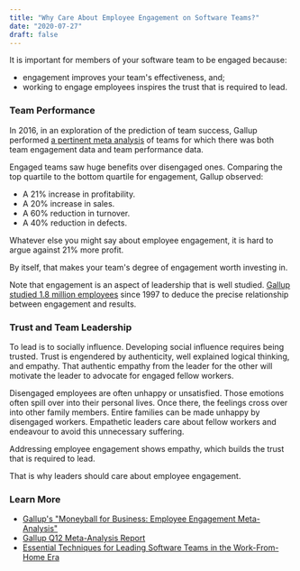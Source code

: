 ```yaml
---
title: "Why Care About Employee Engagement on Software Teams?"
date: "2020-07-27"
draft: false
---
```


It is important for members of your software team to be engaged because:

- engagement improves your team's effectiveness, and;
- working to engage employees inspires the trust that is required to lead.

<!--more-->
 

### Team Performance

In 2016, in an exploration of the prediction of team success, Gallup performed
[a pertinent meta analysis][1] of teams for which there was both team
engagement data and team performance data.

Engaged teams saw huge benefits over disengaged ones. Comparing the top
quartile to the bottom quartile for engagement, Gallup observed:

- A 21% increase in profitability.
- A 20% increase in sales.
- A 60% reduction in turnover.
- A 40% reduction in defects.

Whatever else you might say about employee engagement, it is hard to argue
against 21% more profit.

By itself, that makes your team's degree of engagement worth investing in.

Note that engagement is an aspect of leadership that is well studied.  [Gallup
studied 1.8 million employees][2] since 1997 to deduce the precise relationship
between engagement and results.


### Trust and Team Leadership

To lead is to socially influence. Developing social influence requires being
trusted. Trust is engendered by authenticity, well explained logical thinking,
and empathy. That authentic empathy from the leader for the other will motivate
the leader to advocate for engaged fellow workers.

Disengaged employees are often unhappy or unsatisfied. Those emotions often
spill over into their personal lives. Once there, the feelings cross over into
other family members. Entire families can be made unhappy by disengaged
workers.  Empathetic leaders care about fellow workers and endeavour to avoid
this unnecessary suffering.

Addressing employee engagement shows empathy, which builds the trust that is
required to lead.

That is why leaders should care about employee engagement.


### Learn More

- [Gallup's "Moneyball for Business: Employee Engagement Meta-Analysis"][1]
- [Gallup Q12 Meta-Analysis Report][2]
- [Essential Techniques for Leading Software Teams in the Work-From-Home Era][3]

[1]: https://www.gallup.com/workplace/236468/moneyball-business-employee-engagement-meta-analysis.aspx
[2]: https://news.gallup.com/reports/191489/q12-meta-analysis-report-2016.aspx
[3]: /blog/essential-leadership-techniques-in-wfh
